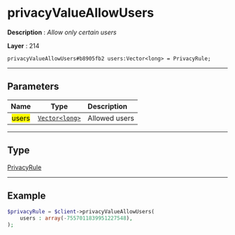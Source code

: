 # privacyValueAllowUsers

**Description** : *Allow only certain users*

**Layer** : 214

```tl
privacyValueAllowUsers#b8905fb2 users:Vector<long> = PrivacyRule;
```

---

## Parameters

| Name | Type | Description |
| :---: | :---: | :--- |
| <mark>users</mark> | [`Vector<long>`](type/long) | Allowed users |

---

## Type

[PrivacyRule](type/PrivacyRule)

---

## Example

```php
$privacyRule = $client->privacyValueAllowUsers(
	users : array(-7557011839951227548),
);
```